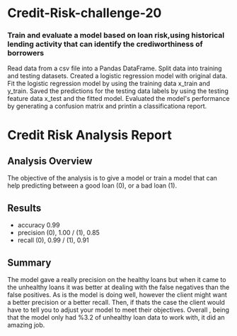 # Credit-Risk-challenge-20


### Train and evaluate a model based on loan risk,using historical lending activity that can identify the crediworthiness of borrowers ###

Read data from a csv file into a Pandas DataFrame. Split data into training and testing datasets. Created a logistic regression model with original data. Fit the logistic regression model by using the training data x_train and y_train. Saved the predictions for the testing data labels by using the testing feature data x_test and the fitted model. Evaluated the model's performance by generating a confusion matrix and printin a classificationa report.

# Credit Risk Analysis Report

## Analysis Overview ##

  The objective of the analysis is to give a model or train a model that can help predicting between a good loan (0), or a bad loan (1).

## Results ##

  - accuracy           0.99
  - precision (0), 1.00 / (1), 0.85
  - recall    (0), 0.99 / (1), 0.91


## Summary ##
 The model gave a really precision on the healthy loans but when it came to the unhealthy loans it was better at dealing with the false negatives than the false positives. As is the model is doing well, however the client might want a better  precision or a better recall. Then, if thats the case the client would have to tell you to adjust your model to meet their objectives. Overall , being that the model only had %3.2 of unhealthy loan data to work with, it did an amazing job.


 
